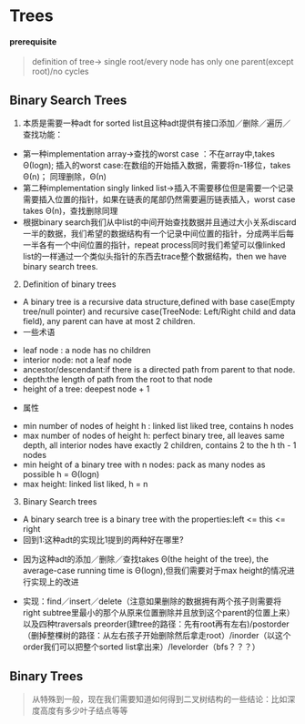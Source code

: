 # Trees
#### prerequisite
> definition of tree-> single root/every node has only one parent(except root)/no cycles
## Binary Search Trees

1. 本质是需要一种adt for sorted list且这种adt提供有接口添加／删除／遍历／查找功能：
+ 第一种implementation array->查找的worst case ：不在array中,takes Θ(logn);
插入的worst case:在数组的开始插入数据，需要将n-1移位，takes Θ(n)；
同理删除，Θ(n)
+ 第二种implementation singly linked list->插入不需要移位但是需要一个记录需要插入位置的指针，如果在链表的尾部仍然需要遍历链表插入，worst case takes Θ(n)，查找删除同理
+ 根据binary search我们从中list的中间开始查找数据并且通过大小关系discard一半的数据，我们希望的数据结构有一个记录中间位置的指针，分成两半后每一半各有一个中间位置的指针，repeat process同时我们希望可以像linked list的一样通过一个类似头指针的东西去trace整个数据结构，then we have binary search trees.
2. Definition of binary trees
+ A binary tree is a recursive data structure,defined with base case(Empty tree/null pointer) and recursive case(TreeNode: Left/Right child and data field), any parent can have at most 2 children.
+ 一些术语
* leaf node : a node has no children
* interior node: not a leaf node
* ancestor/descendant:if there is a directed path from parent to that node.
* depth:the length of path from the root to that node
* height of a tree: deepest node + 1
+ 属性
* min number of nodes of height h : linked list liked tree, contains h nodes
* max number of nodes of height h: perfect binary tree, all leaves same depth, all interior nodes have exactly 2 children, contains 2 to the h th  - 1 nodes
* min height of a binary tree with n nodes: pack as many nodes as possible h = Θ(logn)
* max height: linked list liked, h = n
3. Binary Search trees
+ A binary search tree is a binary tree with the properties:left <= this <= right
+ 回到1:这种adt的实现比1提到的两种好在哪里?
* 因为这种adt的添加／删除／查找takes  Θ(the height of the tree), the average-case running time is Θ(logn),但我们需要对于max height的情况进行实现上的改进
+ 实现：find／insert／delete（注意如果删除的数据拥有两个孩子则需要将right subtree里最小的那个从原来位置删除并且放到这个parent的位置上来） 以及四种traversals preorder(建tree的路径：先有root再有左右)/postorder（删掉整棵树的路径：从左右孩子开始删除然后拿走root）/inorder（以这个order我们可以把整个sorted list拿出来）/levelorder（bfs？？？）

## Binary Trees

>从特殊到一般，现在我们需要知道如何得到二叉树结构的一些结论：比如深度高度有多少叶子结点等等